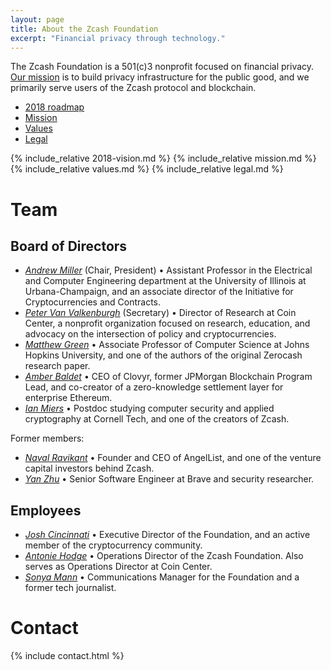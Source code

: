 ```yaml
---
layout: page
title: About the Zcash Foundation
excerpt: "Financial privacy through technology."
---
```


The Zcash Foundation is a 501(c)3 nonprofit focused on financial privacy. [Our mission](mission) is to build privacy infrastructure for the public good, and we primarily serve users of the Zcash protocol and blockchain.

- [2018 roadmap](#roadmap)
- [Mission](#mission)
- [Values](#values)
- [Legal](#legal)

{% include_relative 2018-vision.md %}
{% include_relative mission.md %}
{% include_relative values.md %}
{% include_relative legal.md %}

# Team
## Board of Directors

- [_Andrew Miller_](https://soc1024.com/) (Chair, President) • Assistant Professor in the Electrical and Computer Engineering department at the University of Illinois at Urbana-Champaign, and an associate director of the Initiative for Cryptocurrencies and Contracts.
- [_Peter Van Valkenburgh_](http://www.petervv.com/) (Secretary) • Director of Research at Coin Center, a nonprofit organization focused on research, education, and advocacy on the intersection of policy and cryptocurrencies.
- [_Matthew Green_](https://isi.jhu.edu/~mgreen/) • Associate Professor of Computer Science at Johns Hopkins University, and one of the authors of the original Zerocash research paper.
- [_Amber Baldet_](http://www.amberbaldet.com/) • CEO of Clovyr, former JPMorgan Blockchain Program Lead, and co-creator of a zero-knowledge settlement layer for enterprise Ethereum.
- [_Ian Miers_](https://cs.jhu.edu/~imiers/) • Postdoc studying computer security and applied cryptography at Cornell Tech, and one of the creators of Zcash.

Former members:

- [_Naval Ravikant_](https://angel.co/naval) • Founder and CEO of AngelList, and one of the venture capital investors behind Zcash.
- [_Yan Zhu_](https://diracdeltas.github.io/) • Senior Software Engineer at Brave and security researcher.

## Employees

- [_Josh Cincinnati_](https://twitter.com/acityinohio) • Executive Director of the Foundation, and an active member of the cryptocurrency community.
- [_Antonie Hodge_](https://twitter.com/antoniehodge) • Operations Director of the Zcash Foundation. Also serves as Operations Director at Coin Center.
- [_Sonya Mann_](https://twitter.com/sonyaellenmann) • Communications Manager for the Foundation and a former tech journalist.

# Contact

{% include contact.html %}
